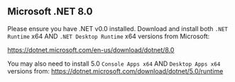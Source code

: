## Microsoft .NET 8.0

Please ensure you have .NET v0.0 installed. Download and install both `.NET Runtime` x64 AND `.NET Desktop Runtime` x64 versions from Microsoft:

https://dotnet.microsoft.com/en-us/download/dotnet/8.0

You may also need to install 5.0
`Console Apps x64` AND `Desktop Apps x64` versions from:
https://dotnet.microsoft.com/download/dotnet/5.0/runtime
